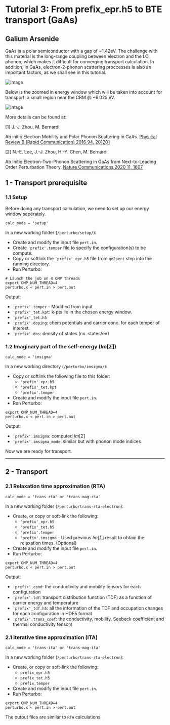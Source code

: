 # Tutorial 3: From prefix_epr.h5 to BTE transport (GaAs)

## Galium Arsenide
GaAs is a polar semiconductor with a gap of ~1.42eV. The challenge with this material is the long-range coupling between electron and the LO phonon, which makes it difficult for converging transport calculation. In addition, in GaAs, electron-2-phonon scattering proccesses is also an important factors, as we shall see in this tutorial.

![image](https://github.com/perturbo-code/perturbo-workshop-2023/assets/85775106/a3e40d0c-e054-4d7f-85f9-5d0e08448106)

Below is the zoomed in energy window which will be taken into account for transport: a small region near the CBM @ ~6.025 eV.

![image](https://github.com/perturbo-code/perturbo-workshop-2023/assets/85775106/4366daf9-2de6-41ff-ace0-c642f536770a)

More details can be found at:

[1] J.-J. Zhou, M. Bernardi

Ab initio Electron Mobility and Polar Phonon Scattering in GaAs.
[Physical Review B (Rapid Communication) 2016 94, 201201](https://journals.aps.org/prb/abstract/10.1103/PhysRevB.94.201201)

[2] N.-E. Lee, J.-J. Zhou, H.-Y. Chen, M. Bernardi 

Ab Initio Electron-Two-Phonon Scattering in GaAs from Next-to-Leading Order Perturbation Theory.
[Nature Communications 2020 11, 1607](https://www.nature.com/articles/s41467-020-15339-0)

## 1 - Transport prerequisite
### 1.1 Setup
Before doing any transport calculation, we need to set up our energy window seperately.
```
calc_mode = 'setup'
```
In a new working folder (`/perturbo/setup/`):
* Create and modify the input file `pert.in`.
* Create `'prefix'.temper` file to specify the configuration(s) to be compute.
* Copy or softlink the `'prefix'_epr.h5` file from `qe2pert` step into the running directory.
* Run Perturbo:

```
# Launch the job on 4 OMP threads
export OMP_NUM_THREAD=4 
perturbo.x < pert.in > pert.out
```

Output:
* `'prefix'.temper` - Modified from input
* `'prefix'_tet.kpt`: k-pts lie in the chosen energy window.
* `'prefix'_tet.h5`
* `'prefix'.doping`: chem potentials and carrier conc. for each temper of interest.
* `'prefix'.dos`: density of states (no. states/eV)


### 1.2 Imaginary part of the self-energy ($Im[\Sigma]$)
```
calc_mode = 'imsigma'
```

In a new working directory (`/perturbo/imsigma/`):
* Copy or softlink the following file to this folder:
    * `'prefix'_epr.h5`
    * `'prefix'_tet.kpt`
    * `'prefix'.temper`
* Create and modify the input file `pert.in`.
* Run Perturbo:
```
export OMP_NUM_THREAD=4
perturbo.x < pert.in > pert.out
```
Output:
* `'prefix'.imsigma`: computed $Im[\Sigma]$
* `'prefix'.imsigma_mode`: similar but with phonon mode indices


Now we are ready for transport.

---

## 2 - Transport

### 2.1 Relaxation time approximation (RTA)
```
calc_mode = 'trans-rta' or 'trans-mag-rta'
```

In a new working folder (`/perturbo/trans-rta-electron`):
* Create, or copy or soft-link the following:
    * `'prefix'_epr.h5`
    * `'prefix'_tet.h5`
    * `'prefix'.temper`
    * `'prefix'.imsigma` - Used previous $Im[\Sigma]$ result to obtain the relaxation times. (Optional)
* Create and modify the input file `pert.in`.
* Run Perturbo:
```
export OMP_NUM_THREAD=4
perturbo.x < pert.in > pert.out
```
Output:
* `'prefix'.cond`: the conductivity and mobility tensors for each configuration
* `'prefix'.tdf`: transport distribution function (TDF) as a function of carrier energy and temperature
* `'prefix'_tdf.h5`: all the information of the TDF and occupation changes for each configuration in HDF5 format
* `'prefix'.trans_coef`: the conductivity, mobility, Seebeck coefficient and thermal conductivity tensors
### 2.1 Iterative time approximation (ITA)
```
calc_mode = 'trans-ita' or 'trans-mag-ita'
```

In a new working folder (`/perturbo/trans-rta-electron`):
* Create, or copy or soft-link the following:
    * `prefix_epr.h5`
    * `prefix_tet.h5`
    * `prefix.temper`
* Create and modify the input file `pert.in`.
* Run Perturbo:
```
export OMP_NUM_THREAD=4
perturbo.x < pert.in > pert.out
```
The output files are similar to `RTA` calculations.





